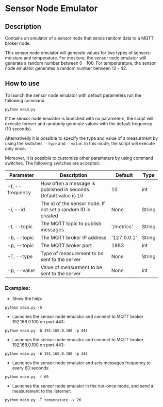 # Sensor Node Emulator

## Description

Contains an emulator of a sensor node that sends random data to a MQTT broker node.

This sensor node emulator will generate values for two types of sensors: moisture and temperature.
For mositure, the sensor node emulator will generate a random number between 0 - 100.
For temperurature, the sensor node emulator generates a random number between 12 - 42.

## How to use

To launch the sensor node emulator with default parameters run the following command:

```{powershell}
python main.py
```

If the sensor node emulator is launched with no parameters, the script will execute forever and randomly generate values with the default frequency (10 seconds).

Alternativelly it is possible to specify the type and value of a measurment by using the swtiches `--type` and `--value`. In this mode, the script will execute only once.

Moreover, it is possible to customize other parameters by using command switches. The following switches are accepted:

| Parameter       | Description                                                      | Default    | Type   |
|-----------------|------------------------------------------------------------------|------------|--------|
| -f, --frequency | How often a message is published in seconds. Default value is 10 | 10         | int    |
| -i, --id        | The id of the sensor node. If not set a random ID is created     | None       | String |
| -t, --topic     | The MQTT topic to publish messages                               | '/metrics' | String |
| -b, --topic     | The MQTT broker IP address                                       | '127.0.0.1'| String |
| -p, --topic     | The MQTT broker port                                             | 1883       | int    | 
| -T, --type      | Type of measurement to be sent to the server                     | None       | String | 
| -p, --value     | Value of measurment to be sent to the server                     | None       | int    | 

###  Examples:

* Show the help:
```{powershell}
python main.py -h
```

* Launches the sensor node emulator and connect to MQTT broker 192.168.0.100 on port 443:
```{powershell}
python main.py -b 192.168.0.100 -p 443
```

* Launches the sensor node emulator and connect to MQTT broker 192.168.0.100 on port 443:
```{powershell}
python main.py -b 192.168.0.100 -p 443
```

* Launches the sensor node emulator and sets messages frequency to every 60 seconds:
```{powershell}
python main.py -f 60
```

* Launches the sensor node emulator in the run-once mode, and send a measurement to the listerner:
```{powershell}
python main.py -T temperature -v 26
```

